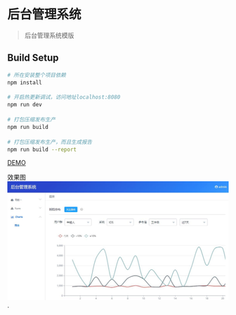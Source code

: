 # 后台管理系统

> 后台管理系统模版

## Build Setup

``` bash
# 所在安装整个项目依赖
npm install

# 开启热更新调试，访问地址localhost:8080
npm run dev

# 打包压缩发布生产
npm run build

# 打包压缩发布生产，而且生成报告
npm run build --report
```

[DEMO](http://chenliwen.tech/vueElementAdmin/#/login)

效果图
![效果图](https://raw.githubusercontent.com/ch563/vueElementAdmin/master/demo.jpg)
.